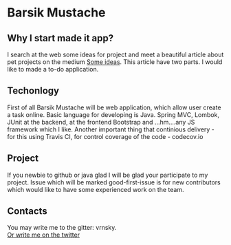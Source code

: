 # Barsik Mustache

## Why I start made it app?

I search at the web some ideas for project and meet a beautiful article about pet projects on the medium <a href="https://medium.freecodecamp.org/the-secret-to-being-a-top-developer-is-building-things-heres-a-list-of-fun-apps-to-build-aac61ac0736c">Some ideas</a>. This article have two parts. I would like to made a to-do application.

## Techonlogy

First of all Barsik Mustache will be web application, which allow user create a task online. Basic language for developing is Java. Spring MVC, Lombok, JUnit at the backend, at the frontend Bootstrap and ...hm....any JS framework which I like. Another important thing that continious delivery - for this using Travis CI, for control coverage of the code - codecov.io

## Project
If you newbie to github or java glad I will be glad your participate to my project. Issue which will be marked good-first-issue is for new contributors which would like to have some experienced work on the team. 

## Contacts
You may write me to the gitter: vrnsky.<br />
<a href="https://twitter.com/VoronyanskyE">Or write me on the twitter</a>
